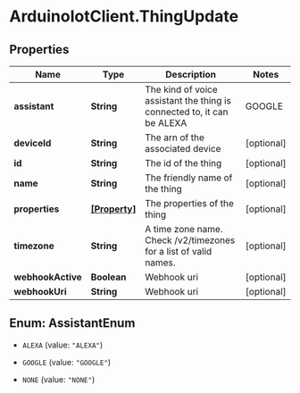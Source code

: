 # ArduinoIotClient.ThingUpdate

## Properties

Name | Type | Description | Notes
------------ | ------------- | ------------- | -------------
**assistant** | **String** | The kind of voice assistant the thing is connected to, it can be ALEXA | GOOGLE | NONE | [optional] 
**deviceId** | **String** | The arn of the associated device | [optional] 
**id** | **String** | The id of the thing | [optional] 
**name** | **String** | The friendly name of the thing | [optional] 
**properties** | [**[Property]**](Property.md) | The properties of the thing | [optional] 
**timezone** | **String** | A time zone name. Check /v2/timezones for a list of valid names. | [optional] 
**webhookActive** | **Boolean** | Webhook uri | [optional] 
**webhookUri** | **String** | Webhook uri | [optional] 



## Enum: AssistantEnum


* `ALEXA` (value: `"ALEXA"`)

* `GOOGLE` (value: `"GOOGLE"`)

* `NONE` (value: `"NONE"`)




